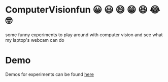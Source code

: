 # ComputerVisionfun 😀 😃 😄 😁 😆 😂 🤓  
some funny experiments to play around with computer vision and see what my laptop's webcam can do
# Demo
Demos for experiments can be found [here](http://aniket965.tech/ComputerVisionfun/Demoui/public/)
